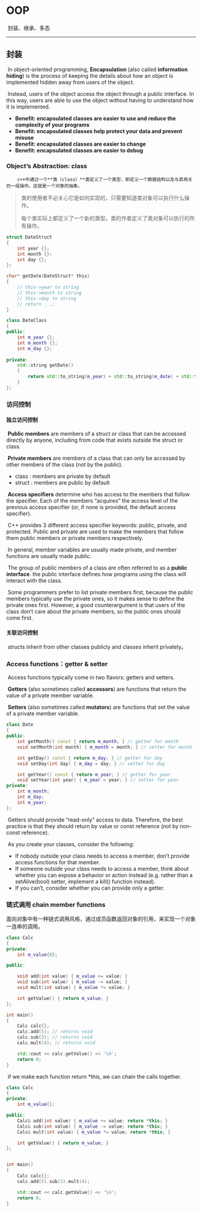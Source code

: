 # OOP

​		封装、继承、多态

----



## 封装 

​		In object-oriented programming, **Encapsulation** (also called **information hiding**) is the process of keeping the details about how an object is implemented hidden away from users of the object. 

​		Instead, users of the object access the object through a public interface. In this way, users are able to use the object without having to understand how it is implemented.

- **Benefit: encapsulated classes are easier to use and reduce the complexity of your programs**
- **Benefit: encapsulated classes help protect your data and prevent misuse**
- **Benefit: encapsulated classes are easier to change**
- **Benefit: encapsulated classes are easier to debug**



### Object’s Abstraction: class

 		c++中通过一个**类（class）**类定义了一个类型，即定义一个数据结构以及与其相关的一组操作。这就是一个对象的抽象。

> ​		类的使用者不必关心它是如何实现的，只需要知道类对象可以执行什么操作。
>
> ​		每个类实际上都定义了一个新的类型。类的作者定义了类对象可以执行的所有操作。

```c
struct DateStruct
{
    int year {};
    int month {};
    int day {};
};

char* getDate(DateStruct* this)
{
    // this->year to string
    // this->month to string
    // this->day to string
    // return ...;
}
```

```c++
class DateClass
{
public:
    int m_year {};
    int m_month {};
    int m_day {};
    
private:
    std::string getDate()
    {
        return std::to_string(m_year) + std::to_string(m_date) + std::to_string(m_day);
	}
};
```



### 访问控制

#### 独立访问控制

​		**Public members** are members of a struct or class that can be accessed directly by anyone, including from code that exists outside the struct or class.

​		**Private members** are members of a class that can only be accessed by other members of the class (not by the public).

- class : members are private by default
- struct : members are public by default

​		**Access specifiers** determine who has access to the members that follow the specifier. Each of the members “acquires” the access level of the previous access specifier (or, if none is provided, the default access specifier).

​		C++ provides 3 different access specifier keywords: public, private, and protected. Public and private are used to make the members that follow them public members or private members respectively.

​		In general, member variables are usually made private, and member functions are usually made public. 

​		The group of public members of a class are often referred to as a **public interface**.  the public interface defines how programs using the class will interact with the class. 

​		Some programmers prefer to list private members first, because the public members typically use the private ones, so it makes sense to define the private ones first. However, a good counterargument is that users of the class don’t care about the private members, so the public ones should come first.



#### 关联访问控制

​		structs inherit from other classes publicly and classes inherit privately。



### Access functions：getter & setter

​		Access functions typically come in two flavors: getters and setters. 

​		**Getters** (also sometimes called **accessors**) are functions that return the value of a private member variable. 

​		**Setters** (also sometimes called **mutators**) are functions that set the value of a private member variable.

```c++
class Date
{
public:
    int getMonth() const { return m_month; } // getter for month
    void setMonth(int month) { m_month = month; } // setter for month

    int getDay() const { return m_day; } // getter for day
    void setDay(int day) { m_day = day; } // setter for day

    int getYear() const { return m_year; } // getter for year
    void setYear(int year) { m_year = year; } // setter for year
private:
    int m_month;
    int m_day;
    int m_year;
};
```

​		Getters should provide “read-only” access to data. Therefore, the best practice is that they should return by value or const reference (not by non-const reference). 

​		As you create your classes, consider the following:

- If nobody outside your class needs to access a member, don’t provide access functions for that member.
- If someone outside your class needs to access a member, think about whether you can expose a behavior or action instead (e.g. rather than a setAlive(bool) setter, implement a kill() function instead).
- If you can’t, consider whether you can provide only a getter.



### 链式调用 chain member functions

​		面向对象中有一种链式调用风格，通过成员函数返回对象的引用，来实现一个对象一连串的调用。

```c++
class Calc
{
private:
    int m_value{0};

public:

    void add(int value) { m_value += value; }
    void sub(int value) { m_value -= value; }
    void mult(int value) { m_value *= value; }

    int getValue() { return m_value; }
};

int main()
{
    Calc calc{};
    calc.add(5); // returns void
    calc.sub(3); // returns void
    calc.mult(4); // returns void

    std::cout << calc.getValue() << '\n';
    return 0;
}
```

​		if we make each function return *this, we can chain the calls together.

```c++
class Calc
{
private:
    int m_value{};

public:
    Calc& add(int value) { m_value += value; return *this; }
    Calc& sub(int value) { m_value -= value; return *this; }
    Calc& mult(int value) { m_value *= value; return *this; }

    int getValue() { return m_value; }
};


int main()
{
    Calc calc{};
    calc.add(5).sub(3).mult(4);

    std::cout << calc.getValue() << '\n';
    return 0;
}
```

